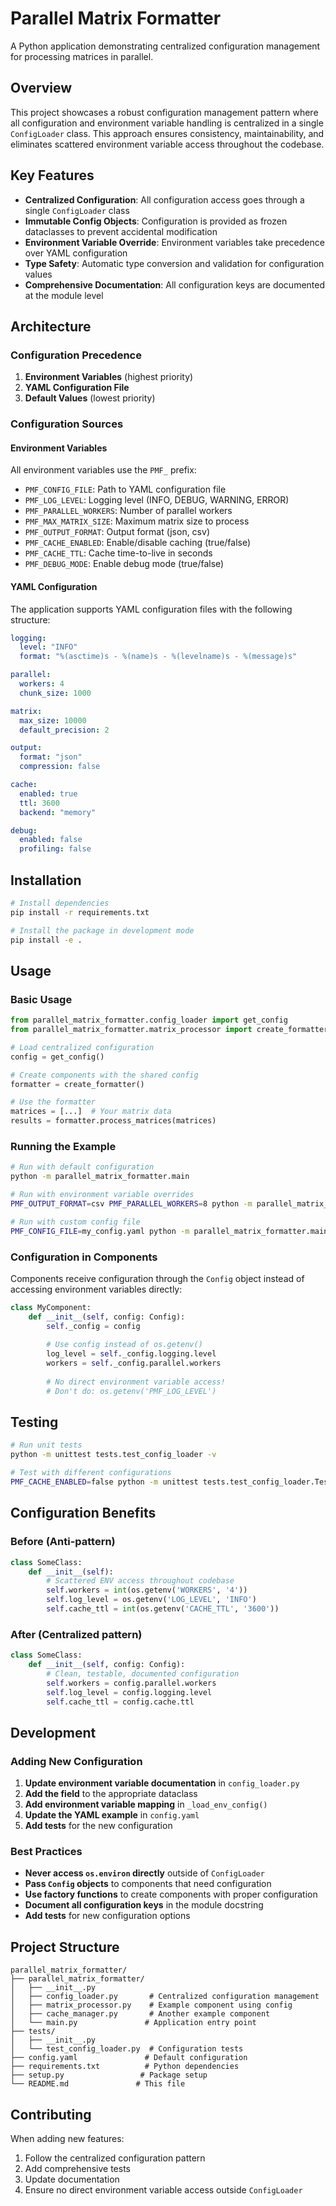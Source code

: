 # Parallel Matrix Formatter

A Python application demonstrating centralized configuration management for processing matrices in parallel.

## Overview

This project showcases a robust configuration management pattern where all configuration and environment variable handling is centralized in a single `ConfigLoader` class. This approach ensures consistency, maintainability, and eliminates scattered environment variable access throughout the codebase.

## Key Features

- **Centralized Configuration**: All configuration access goes through a single `ConfigLoader` class
- **Immutable Config Objects**: Configuration is provided as frozen dataclasses to prevent accidental modification
- **Environment Variable Override**: Environment variables take precedence over YAML configuration
- **Type Safety**: Automatic type conversion and validation for configuration values
- **Comprehensive Documentation**: All configuration keys are documented at the module level

## Architecture

### Configuration Precedence

1. **Environment Variables** (highest priority)
2. **YAML Configuration File**
3. **Default Values** (lowest priority)

### Configuration Sources

#### Environment Variables

All environment variables use the `PMF_` prefix:

- `PMF_CONFIG_FILE`: Path to YAML configuration file
- `PMF_LOG_LEVEL`: Logging level (INFO, DEBUG, WARNING, ERROR)
- `PMF_PARALLEL_WORKERS`: Number of parallel workers
- `PMF_MAX_MATRIX_SIZE`: Maximum matrix size to process
- `PMF_OUTPUT_FORMAT`: Output format (json, csv)
- `PMF_CACHE_ENABLED`: Enable/disable caching (true/false)
- `PMF_CACHE_TTL`: Cache time-to-live in seconds
- `PMF_DEBUG_MODE`: Enable debug mode (true/false)

#### YAML Configuration

The application supports YAML configuration files with the following structure:

```yaml
logging:
  level: "INFO"
  format: "%(asctime)s - %(name)s - %(levelname)s - %(message)s"

parallel:
  workers: 4
  chunk_size: 1000

matrix:
  max_size: 10000
  default_precision: 2

output:
  format: "json"
  compression: false

cache:
  enabled: true
  ttl: 3600
  backend: "memory"

debug:
  enabled: false
  profiling: false
```

## Installation

```bash
# Install dependencies
pip install -r requirements.txt

# Install the package in development mode
pip install -e .
```

## Usage

### Basic Usage

```python
from parallel_matrix_formatter.config_loader import get_config
from parallel_matrix_formatter.matrix_processor import create_formatter

# Load centralized configuration
config = get_config()

# Create components with the shared config
formatter = create_formatter()

# Use the formatter
matrices = [...]  # Your matrix data
results = formatter.process_matrices(matrices)
```

### Running the Example

```bash
# Run with default configuration
python -m parallel_matrix_formatter.main

# Run with environment variable overrides
PMF_OUTPUT_FORMAT=csv PMF_PARALLEL_WORKERS=8 python -m parallel_matrix_formatter.main

# Run with custom config file
PMF_CONFIG_FILE=my_config.yaml python -m parallel_matrix_formatter.main
```

### Configuration in Components

Components receive configuration through the `Config` object instead of accessing environment variables directly:

```python
class MyComponent:
    def __init__(self, config: Config):
        self._config = config
        
        # Use config instead of os.getenv()
        log_level = self._config.logging.level
        workers = self._config.parallel.workers
        
        # No direct environment variable access!
        # Don't do: os.getenv('PMF_LOG_LEVEL')
```

## Testing

```bash
# Run unit tests
python -m unittest tests.test_config_loader -v

# Test with different configurations
PMF_CACHE_ENABLED=false python -m unittest tests.test_config_loader.TestConfigLoader.test_boolean_conversion
```

## Configuration Benefits

### Before (Anti-pattern)
```python
class SomeClass:
    def __init__(self):
        # Scattered ENV access throughout codebase
        self.workers = int(os.getenv('WORKERS', '4'))
        self.log_level = os.getenv('LOG_LEVEL', 'INFO')
        self.cache_ttl = int(os.getenv('CACHE_TTL', '3600'))
```

### After (Centralized pattern)
```python
class SomeClass:
    def __init__(self, config: Config):
        # Clean, testable, documented configuration
        self.workers = config.parallel.workers
        self.log_level = config.logging.level
        self.cache_ttl = config.cache.ttl
```

## Development

### Adding New Configuration

1. **Update environment variable documentation** in `config_loader.py`
2. **Add the field** to the appropriate dataclass
3. **Add environment variable mapping** in `_load_env_config()`
4. **Update the YAML example** in `config.yaml`
5. **Add tests** for the new configuration

### Best Practices

- **Never access `os.environ` directly** outside of `ConfigLoader`
- **Pass `Config` objects** to components that need configuration
- **Use factory functions** to create components with proper configuration
- **Document all configuration keys** in the module docstring
- **Add tests** for new configuration options

## Project Structure

```
parallel_matrix_formatter/
├── parallel_matrix_formatter/
│   ├── __init__.py
│   ├── config_loader.py       # Centralized configuration management
│   ├── matrix_processor.py    # Example component using config
│   ├── cache_manager.py       # Another example component
│   └── main.py               # Application entry point
├── tests/
│   ├── __init__.py
│   └── test_config_loader.py  # Configuration tests
├── config.yaml               # Default configuration
├── requirements.txt          # Python dependencies
├── setup.py                 # Package setup
└── README.md               # This file
```

## Contributing

When adding new features:

1. Follow the centralized configuration pattern
2. Add comprehensive tests
3. Update documentation
4. Ensure no direct environment variable access outside `ConfigLoader`
